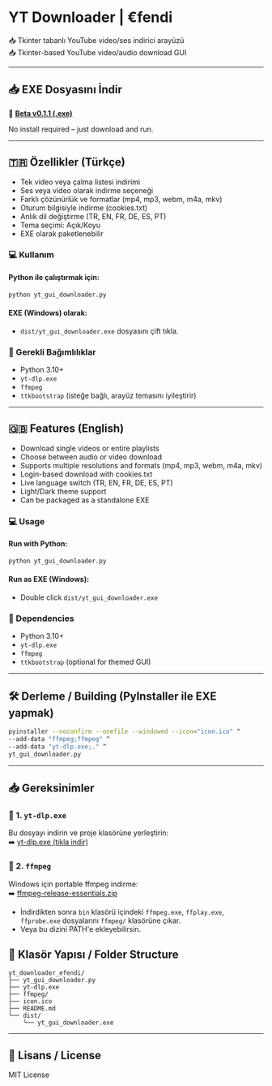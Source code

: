 
# YT Downloader | €fendi

📥 Tkinter tabanlı YouTube video/ses indirici arayüzü  
📥 Tkinter-based YouTube video/audio download GUI

---

## 📥 EXE Dosyasını İndir

🔽 [**Beta v0.1.1 (.exe)**](https://emirhankaymakcioglu.com.tr/apps/yt_gui_downloader_b_v0.1.1.exe)

No install required – just download and run.

---

## 🇹🇷 Özellikler (Türkçe)

- Tek video veya çalma listesi indirimi
- Ses veya video olarak indirme seçeneği
- Farklı çözünürlük ve formatlar (mp4, mp3, webm, m4a, mkv)
- Oturum bilgisiyle indirme (cookies.txt)
- Anlık dil değiştirme (TR, EN, FR, DE, ES, PT)
- Tema seçimi: Açık/Koyu
- EXE olarak paketlenebilir

### 💻 Kullanım

#### Python ile çalıştırmak için:
```bash
python yt_gui_downloader.py
```

#### EXE (Windows) olarak:
- `dist/yt_gui_downloader.exe` dosyasını çift tıkla.

### 🔧 Gerekli Bağımlılıklar

- Python 3.10+
- `yt-dlp.exe`
- `ffmpeg`
- `ttkbootstrap` (isteğe bağlı, arayüz temasını iyileştirir)

---

## 🇬🇧 Features (English)

- Download single videos or entire playlists
- Choose between audio or video download
- Supports multiple resolutions and formats (mp4, mp3, webm, m4a, mkv)
- Login-based download with cookies.txt
- Live language switch (TR, EN, FR, DE, ES, PT)
- Light/Dark theme support
- Can be packaged as a standalone EXE

### 💻 Usage

#### Run with Python:
```bash
python yt_gui_downloader.py
```

#### Run as EXE (Windows):
- Double click `dist/yt_gui_downloader.exe`

### 🔧 Dependencies

- Python 3.10+
- `yt-dlp.exe`
- `ffmpeg`
- `ttkbootstrap` (optional for themed GUI)

---

## 🛠 Derleme / Building (PyInstaller ile EXE yapmak)

```bash
pyinstaller --noconfirm --onefile --windowed --icon="icon.ico" ^
--add-data "ffmpeg;ffmpeg" ^
--add-data "yt-dlp.exe;." ^
yt_gui_downloader.py
```

---
## 📥 Gereksinimler

### 🔧 1. `yt-dlp.exe`

Bu dosyayı indirin ve proje klasörüne yerleştirin:  
➡️ [yt-dlp.exe (tıkla indir)](https://github.com/yt-dlp/yt-dlp/releases/latest/download/yt-dlp.exe)

### 🔧 2. `ffmpeg`

Windows için portable ffmpeg indirme:  
➡️ [ffmpeg-release-essentials.zip](https://www.gyan.dev/ffmpeg/builds/ffmpeg-release-essentials.zip)

- İndirdikten sonra `bin` klasörü içindeki `ffmpeg.exe`, `ffplay.exe`, `ffprobe.exe` dosyalarını `ffmpeg/` klasörüne çıkar.
- Veya bu dizini PATH'e ekleyebilirsin.

## 📂 Klasör Yapısı / Folder Structure

```
yt_downloader_efendi/
├── yt_gui_downloader.py
├── yt-dlp.exe
├── ffmpeg/
├── icon.ico
├── README.md
└── dist/
    └── yt_gui_downloader.exe
```

---

## 📜 Lisans / License

MIT License
